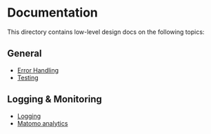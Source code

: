 
# Documentation

This directory contains low-level design docs on the following topics:

## General

* [Error Handling](./error-handling.md)
* [Testing](./testing.md)

## Logging & Monitoring

* [Logging](./logging.md)
* [Matomo analytics](./matomo.md)
